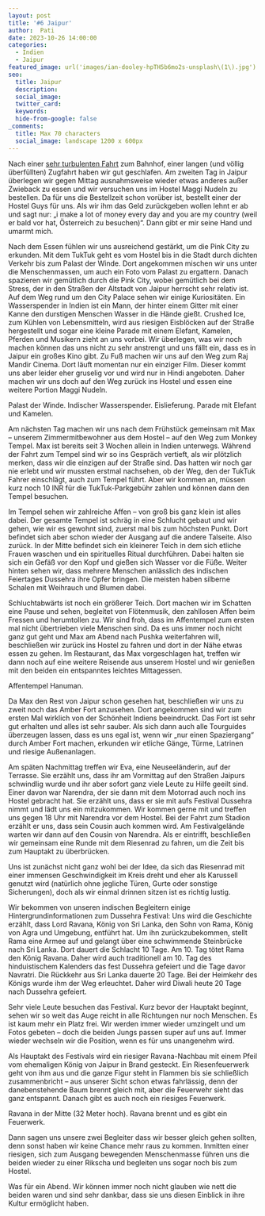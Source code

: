 ```yaml
---
layout: post
title: '#6 Jaipur'
author:  Pati
date: 2023-10-26 14:00:00
categories:
  - Indien
  - Jaipur
featured_image: url('images/ian-dooley-hpTH5b6mo2s-unsplash\(1\).jpg')
seo:
  title: Jaipur
  description:
  social_image:
  twitter_card:
  keywords:
  hide-from-google: false
_comments:
  title: Max 70 characters
  social_image: landscape 1200 x 600px
---
```

Nach einer [sehr turbulenten Fahrt](2023-10-23-von-neu-delhi-nach-jaipur) zum Bahnhof, einer langen (und völlig überfüllten) Zugfahrt haben wir gut geschlafen. Am zweiten Tag in Jaipur überlegen wir gegen Mittag ausnahmsweise wieder etwas anderes außer Zwieback zu essen und wir versuchen uns im Hostel Maggi Nudeln zu bestellen. Da für uns die Bestellzeit schon vorüber ist, bestellt einer der Hostel Guys für uns. Als wir ihm das Geld zurückgeben wollen lehnt er ab und sagt nur: „i make a lot of money every day and you are my country (weil er bald vor hat, Österreich zu besuchen)“. Dann gibt er mir seine Hand und umarmt mich. 

Nach dem Essen fühlen wir uns ausreichend gestärkt, um die Pink City zu erkunden. Mit dem TukTuk geht es vom Hostel bis in die Stadt durch dichten Verkehr bis zum Palast der Winde. Dort angekommen mischen wir uns unter die Menschenmassen, um auch ein Foto vom Palast zu ergattern. Danach spazieren wir gemütlich durch die Pink City, wobei gemütlich bei dem Stress, der in den Straßen der Altstadt von Jaipur herrscht sehr relativ ist. Auf dem Weg rund um den City Palace sehen wir einige Kuriositäten. Ein Wasserspender in Indien ist ein Mann, der hinter einem Gitter mit einer Kanne den durstigen Menschen Wasser in die Hände gießt. Crushed Ice, zum Kühlen von Lebensmitteln, wird aus riesigen Eisblöcken auf der Straße hergestellt und sogar eine kleine Parade mit einem Elefant, Kamelen, Pferden und Musikern zieht an uns vorbei. Wir überlegen, was wir noch machen können das uns nicht zu sehr anstrengt und uns fällt ein, dass es in Jaipur ein großes Kino gibt. Zu Fuß machen wir uns auf den Weg zum Raj Mandir Cinema. Dort läuft momentan nur ein einziger Film. Dieser kommt uns aber leider eher gruselig vor und wird nur in Hindi angeboten. Daher machen wir uns doch auf den Weg zurück ins Hostel und essen eine weitere Portion Maggi Nudeln. 

<!-- 4img -->
Palast der Winde.
Indischer Wasserspender.
Eislieferung.
Parade mit Elefant und Kamelen.

Am nächsten Tag machen wir uns nach dem Frühstück gemeinsam mit Max – unserem Zimmermitbewohner aus dem Hostel – auf den Weg zum Monkey Tempel. Max ist bereits seit 3 Wochen allein in Indien unterwegs. Während der Fahrt zum Tempel sind wir so ins Gespräch vertieft, als wir plötzlich merken, dass wir die einzigen auf der Straße sind. Das hatten wir noch gar nie erlebt und wir mussten erstmal nachsehen, ob der Weg, den der TukTuk Fahrer einschlägt, auch zum Tempel führt. Aber wir kommen an, müssen kurz noch 10 INR für die TukTuk-Parkgebühr zahlen und können dann den Tempel besuchen.

Im Tempel sehen wir zahlreiche Affen – von groß bis ganz klein ist alles dabei. Der gesamte Tempel ist schräg in eine Schlucht gebaut und wir gehen, wie wir es gewohnt sind, zuerst mal bis zum höchsten Punkt. Dort befindet sich aber schon wieder der Ausgang auf die andere Talseite. Also zurück. In der Mitte befindet sich ein kleinerer Teich in dem sich etliche Frauen waschen und ein spirituelles Ritual durchführen. Dabei halten sie sich ein Gefäß vor den Kopf und gießen sich Wasser vor die Füße. Weiter hinten sehen wir, dass mehrere Menschen anlässlich des indischen Feiertages Dussehra ihre Opfer bringen. Die meisten haben silberne Schalen mit Weihrauch und Blumen dabei.

Schluchtabwärts ist noch ein größerer Teich. Dort machen wir im Schatten eine Pause und sehen, begleitet von Flötenmusik, den zahllosen Affen beim Fressen und herumtollen zu. Wir sind froh, dass im Affentempel zum ersten mal nicht übertrieben viele Menschen sind. Da es uns immer noch nicht ganz gut geht und Max am Abend nach Pushka weiterfahren will, beschließen wir zurück ins Hostel zu fahren und dort in der Nähe etwas essen zu gehen. Im Restaurant, das Max vorgeschlagen hat, treffen wir dann noch auf eine weitere Reisende aus unserem Hostel und wir genießen mit den beiden ein entspanntes leichtes Mittagessen.

<!-- 2img -->
Affentempel Hanuman.

Da Max den Rest von Jaipur schon gesehen hat, beschließen wir uns zu zweit noch das Amber Fort anzusehen. Dort angekommen sind wir zum ersten Mal wirklich von der Schönheit Indiens beeindruckt. Das Fort ist sehr gut erhalten und alles ist sehr sauber. Als sich dann auch alle Tourguides überzeugen lassen, dass es uns egal ist, wenn wir „nur einen Spaziergang“ durch Amber Fort machen, erkunden wir etliche Gänge, Türme, Latrinen und riesige Außenanlagen. 

<!-- 2 quer und 1 hoch img -->

Am späten Nachmittag treffen wir Eva, eine Neuseeländerin, auf der Terrasse. Sie erzählt uns, dass ihr am Vormittag auf den Straßen Jaipurs schwindlig wurde und ihr aber sofort ganz viele Leute zu Hilfe geeilt sind. Einer davon war Narendra, der sie dann mit dem Motorrad auch noch ins Hostel gebracht hat. Sie erzählt uns, dass er sie mit aufs Festival Dussehra nimmt und lädt uns ein mitzukommen. Wir kommen gerne mit und treffen uns gegen 18 Uhr mit Narendra vor dem Hostel. Bei der Fahrt zum Stadion erzählt er uns, dass sein Cousin auch kommen wird. Am Festivalgelände warten wir dann auf den Cousin von Narendra. Als er eintrifft, beschließen wir gemeinsam eine Runde mit dem Riesenrad zu fahren, um die Zeit bis zum Hauptakt zu überbrücken. 

Uns ist zunächst nicht ganz wohl bei der Idee, da sich das Riesenrad mit einer immensen Geschwindigkeit im Kreis dreht und eher als Karussell genutzt wird (natürlich ohne jegliche Türen, Gurte oder sonstige Sicherungen), doch als wir einmal drinnen sitzen ist es richtig lustig. 

<!-- 1img -->

Wir bekommen von unseren indischen Begleitern einige Hintergrundinformationen zum Dussehra Festival: Uns wird die Geschichte erzählt, dass Lord Ravana, König von Sri Lanka, den Sohn von Rama, König von Agra und Umgebung, entführt hat. Um ihn zurückzubekommen, stellt Rama eine Armee auf und gelangt über eine schwimmende Steinbrücke nach Sri Lanka. Dort dauert die Schlacht 10 Tage. Am 10. Tag tötet Rama den König Ravana. Daher wird auch traditionell am 10. Tag des hinduistischem Kalenders das fest Dussehra gefeiert und die Tage davor Navratri. Die Rückkehr aus Sri Lanka dauerte 20 Tage. Bei der Heimkehr des Königs wurde ihm der Weg erleuchtet. Daher wird Diwali heute 20 Tage nach Dussehra gefeiert.

<!-- 1img -->

Sehr viele Leute besuchen das Festival. Kurz bevor der Hauptakt beginnt, sehen wir so weit das Auge reicht in alle Richtungen nur noch Menschen. Es ist kaum mehr ein Platz frei. Wir werden immer wieder umzingelt und um Fotos gebeten – doch die beiden Jungs passen super auf uns auf. Immer wieder wechseln wir die Position, wenn es für uns unangenehm wird.

Als Hauptakt des Festivals wird ein riesiger Ravana-Nachbau mit einem Pfeil vom ehemaligen König von Jaipur in Brand gesteckt. Ein Riesenfeuerwerk geht von ihm aus und die ganze Figur steht in Flammen bis sie schließlich zusammenbricht – aus unserer Sicht schon etwas fahrlässig, denn der danebenstehende Baum brennt gleich mit, aber die Feuerwehr sieht das ganz entspannt. Danach gibt es auch noch ein riesiges Feuerwerk.

<!-- 2img -->
Ravana in der Mitte (32 Meter hoch).
Ravana brennt und es gibt ein Feuerwerk.

Dann sagen uns unsere zwei Begleiter dass wir besser gleich gehen sollten, denn sonst haben wir keine Chance mehr raus zu kommen. Inmitten einer riesigen, sich zum Ausgang bewegenden Menschenmasse führen uns die beiden wieder zu einer Rikscha und begleiten uns sogar noch bis zum Hostel.

Was für ein Abend. Wir können immer noch nicht glauben wie nett die beiden waren und sind sehr dankbar, dass sie uns diesen Einblick in ihre Kultur ermöglicht haben.
